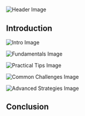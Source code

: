 # 


![Header Image](https://fal.media/files/rabbit/PM4gMlKy7USGD8H82pM4L.png)

## Introduction


![Intro Image](https://fal.media/files/rabbit/ucz7tURAzZ_NGVsG3X79u.png)

<a href=".html"></a>

![Fundamentals Image](https://fal.media/files/elephant/Umoxe8gHzKVKspI5vM9Hi.png)

<a href=".html"></a>

![Practical Tips Image](https://fal.media/files/elephant/iLXI4AH718Sl5BD_sfhpU.png)

<a href=".html"></a>

![Common Challenges Image](https://fal.media/files/kangaroo/diJD8kaEEh98h04Tel4xm.png)

<a href=".html"></a>

![Advanced Strategies Image](https://fal.media/files/tiger/Z8_P5Acy_aVEO46KPKI6B.png)

## Conclusion

